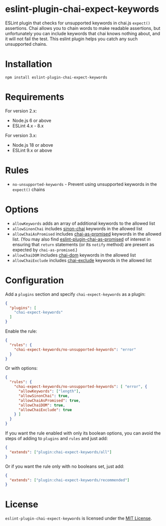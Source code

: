 # eslint-plugin-chai-expect-keywords

ESLint plugin that checks for unsupported keywords in chai.js `expect()`
assertions. Chai allows you to chain words to make readable assertions,
but unfortunately you can include keywords that chai knows nothing about,
and it will not fail the test. This eslint plugin helps you catch any
such unsupported chains.

# Installation

```
npm install eslint-plugin-chai-expect-keywords
```

# Requirements

For version 2.x:

- Node.js 6 or above
- ESLint 4.x - 8.x

For version 3.x:

- Node.js 18 or above
- ESLint 9.x or above

# Rules

- `no-unsupported-keywords` - Prevent using unsupported keywords in the
  `expect()` chains

# Options

- `allowKeywords` adds an array of additional keywords to the allowed list
- `allowSinonChai` includes [sinon-chai](http://chaijs.com/plugins/sinon-chai/)
  keywords in the allowed list
- `allowChaiAsPromised` includes [chai-as-promised](https://github.com/domenic/chai-as-promised)
  keywords in the allowed list. (You may also find [eslint-plugin-chai-as-promised](https://github.com/fintechstudios/eslint-plugin-chai-as-promised) of interest in ensuring
  that `return` statements (or its `notify` method) are present as expected
  by `chai-as-promised`.)
- `allowChaiDOM` includes [chai-dom](https://github.com/nathanboktae/chai-dom)
  keywords in the allowed list
- `allowChaiExclude` includes [chai-exclude](https://github.com/mesaugat/chai-exclude)
  keywords in the allowed list

# Configuration

Add a `plugins` section and specify `chai-expect-keywords` as a plugin:

```json
{
  "plugins": [
    "chai-expect-keywords"
  ]
}
```

Enable the rule:

```json
{
  "rules": {
    "chai-expect-keywords/no-unsupported-keywords": "error"
  }
}
```

Or with options:

```json
{
  "rules": {
    "chai-expect-keywords/no-unsupported-keywords": [ "error", {
      "allowKeywords": ["length"],
      "allowSinonChai": true,
      "allowChaiAsPromised": true,
      "allowChaiDOM": true,
      "allowChaiExclude": true
    } ]
  }
}
```

If you want the rule enabled with only its boolean options, you can
avoid the steps of adding to `plugins` and `rules` and just add:

```json
{
  "extends": ["plugin:chai-expect-keywords/all"]
}
```

Or if you want the rule only with no booleans set, just add:

```json
{
  "extends": ["plugin:chai-expect-keywords/recommended"]
}
```

# License

`eslint-plugin-chai-expect-keywords` is licensed under the [MIT License](http://www.opensource.org/licenses/mit-license.php).
